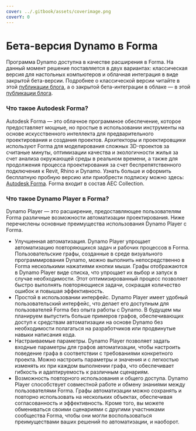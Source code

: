 ```yaml
---
cover: ../.gitbook/assets/coverimage.png
coverY: 0
---
```


# Бета-версия Dynamo в Forma

Программа Dynamo доступна в качестве расширения в Forma. На данный момент решение поставляется в двух вариантах: классическая версия для настольных компьютеров и облачная интеграция в виде закрытой бета-версии. Подробнее о классической версии читайте в этой [публикации блога](https://dynamobim.org/dynamo-in-forma/), а о закрытой бета-интеграции в облаке — в этой [публикации блога](https://dynamobim.org/dynamo-as-a-service-powers-up-dynamo-player-in-forma/).

### Что такое Autodesk Forma?

Autodesk Forma — это облачное программное обеспечение, которое предоставляет мощные, но простые в использовании инструменты на основе искусственного интеллекта для предварительного проектирования и создания проектов. Архитекторы и проектировщики используют Forma для моделирования сложных 3D-проектов за считаные минуты, оптимизации качества и экологичности жилья за счет анализа окружающей среды в реальном времени, а также для продолжения процесса проектирования за счет беспрепятственного подключения к Revit, Rhino и Dynamo. Узнать больше и оформить бесплатную пробную версию или приобрести подписку можно здесь: [Autodesk Forma](https://www.autodesk.com/products/forma/overview?term=1-YEAR\&tab=subscription). Forma входит в состав AEC Collection.  

### Что такое Dynamo Player в Forma?

Dynamo Player — это расширение, предоставляющее пользователям Forma различные возможности автоматизации проектирования. Ниже перечислены основные преимущества использования Dynamo Player с Forma. 

* Улучшенная автоматизация. Dynamo Player упрощает автоматизацию повторяющихся задач и рабочих процессов в Forma. Пользовательские графы, созданные в среде визуального программирования Dynamo, можно выполнить непосредственно в Forma несколькими нажатиями кнопки мыши. Графы отображаются в Dynamo Player виде списка, что упрощает их выбор и запуск в случае необходимости. Этот оптимизированный процесс позволяет быстро выполнять повторяющиеся задачи, сокращая количество ошибок и повышая эффективность. 
* Простой в использовании интерфейс. Dynamo Player имеет удобный пользовательский интерфейс, что делает его доступным для пользователей Forma без опыта работы с Dynamo. В будущем мы планируем выпустить больше примеров графов, обеспечивающих доступ к средствам автоматизации на основе Dynamo без необходимости полагаться на разработчиков или продвинутые навыки написания кода.
* Настраиваемые параметры. Dynamo Player позволяет задать входные параметры для графов автоматизации, чтобы настроить поведение графа в соответствии с требованиями конкретного проекта. Можно настроить параметры и значения и с легкостью изменять их при каждом выполнении графа, что обеспечивает гибкость и адаптируемость к различным сценариям. 
* Возможность повторного использования и общего доступа. Dynamo Player способствует совместной работе и обмену знаниями между пользователями Forma. Графы автоматизации можно сохранять и повторно использовать на нескольких объектах, обеспечивая согласованность и эффективность. Кроме того, вы можете обмениваться своими сценариями с другими участниками сообщества Forma, чтобы они могли воспользоваться преимуществами ваших решений по автоматизации, и наоборот. 
